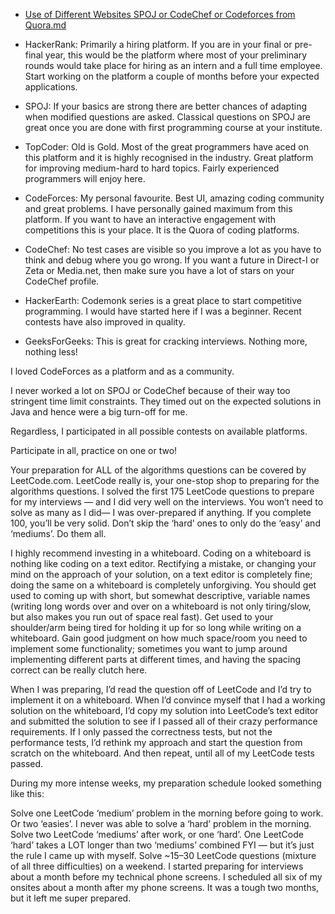 - [Use of Different Websites SPOJ or CodeChef or Codeforces from Quora.md](https://www.quora.com/Should-I-do-HackerRank-SPOJ-TopCoder-CodeForces-or-CodeChef)

- HackerRank: Primarily a hiring platform. If you are in your final or pre-final year, this would be the platform where most of your preliminary rounds would take place for hiring as an intern and a full time employee. Start working on the platform a couple of months before your expected applications.

- SPOJ: If your basics are strong there are better chances of adapting when modified questions are asked. Classical questions on SPOJ are great once you are done with first programming course at your institute.

- TopCoder: Old is Gold. Most of the great programmers have aced on this platform and it is highly recognised in the industry. Great platform for improving medium-hard to hard topics. Fairly experienced programmers will enjoy here.

- CodeForces: My personal favourite. Best UI, amazing coding community and great problems. I have personally gained maximum from this platform. If you want to have an interactive engagement with competitions this is your place. It is the Quora of coding platforms.

- CodeChef: No test cases are visible so you improve a lot as you have to think and debug where you go wrong. If you want a future in Direct-I or Zeta or Media.net, then make sure you have a lot of stars on your CodeChef profile.

- HackerEarth: Codemonk series is a great place to start competitive programming. I would have started here if I was a beginner. Recent contests have also improved in quality.

- GeeksForGeeks: This is great for cracking interviews. Nothing more, nothing less!

I loved CodeForces as a platform and as a community.

I never worked a lot on SPOJ or CodeChef because of their way too stringent time limit constraints. They timed out on the expected solutions in Java and hence were a big turn-off for me.

Regardless, I participated in all possible contests on available platforms.

Participate in all, practice on one or two!

Your preparation for ALL of the algorithms questions can be covered by LeetCode.com. LeetCode really is, your one-stop shop to preparing for the algorithms questions. I solved the first 175 LeetCode questions to prepare for my interviews — and I did very well on the interviews. You won’t need to solve as many as I did— I was over-prepared if anything. If you complete 100, you’ll be very solid. Don’t skip the ‘hard’ ones to only do the ‘easy’ and ‘mediums’. Do them all.

I highly recommend investing in a whiteboard. Coding on a whiteboard is nothing like coding on a text editor. Rectifying a mistake, or changing your mind on the approach of your solution, on a text editor is completely fine; doing the same on a whiteboard is completely unforgiving. You should get used to coming up with short, but somewhat descriptive, variable names (writing long words over and over on a whiteboard is not only tiring/slow, but also makes you run out of space real fast). Get used to your shoulder/arm being tired for holding it up for so long while writing on a whiteboard. Gain good judgment on how much space/room you need to implement some functionality; sometimes you want to jump around implementing different parts at different times, and having the spacing correct can be really clutch here.

When I was preparing, I’d read the question off of LeetCode and I’d try to implement it on a whiteboard. When I’d convince myself that I had a working solution on the whiteboard, I’d copy my solution into LeetCode’s text editor and submitted the solution to see if I passed all of their crazy performance requirements. If I only passed the correctness tests, but not the performance tests, I’d rethink my approach and start the question from scratch on the whiteboard. And then repeat, until all of my LeetCode tests passed.

During my more intense weeks, my preparation schedule looked something like this:

Solve one LeetCode ‘medium’ problem in the morning before going to work. Or two ‘easies’. I never was able to solve a ‘hard’ problem in the morning.
Solve two LeetCode ‘mediums’ after work, or one ‘hard’. One LeetCode ‘hard’ takes a LOT longer than two ‘mediums’ combined FYI — but it’s just the rule I came up with myself.
Solve ~15–30 LeetCode questions (mixture of all three difficulties) on a weekend.
I started preparing for interviews about a month before my technical phone screens. I scheduled all six of my onsites about a month after my phone screens. It was a tough two months, but it left me super prepared.
